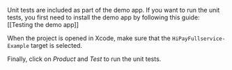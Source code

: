 Unit tests are included as part of the demo app. If you want to run the unit tests, you first need to install the demo app by following this guide: [[Testing the demo app]]

When the project is opened in Xcode, make sure that the `HiPayFullservice-Example` target is selected.

Finally, click on *Product* and *Test* to run the unit tests.